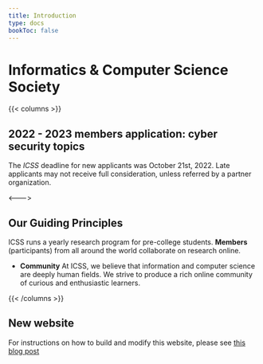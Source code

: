 ```yaml
---
title: Introduction
type: docs
bookToc: false
---
```


# Informatics & Computer Science Society

{{< columns >}}
## 2022 - 2023 members application: cyber security topics

The _ICSS_ deadline for new applicants was October 21st, 2022. Late applicants may not receive full consideration, unless referred by a partner organization.

<--->

## Our Guiding Principles

ICSS runs a yearly research program for pre-college students. **Members** (participants) from all around the world collaborate on research online.

* **Community** At ICSS, we believe that information and computer science are deeply human fields. We strive to produce a rich online community of curious and enthusiastic learners.

{{< /columns >}}


## New website

For instructions on how to build and modify this website, please see [this blog post](/posts/2022-10-20-new-website/)
